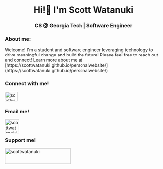 <h1 align="center">Hi!👋 I'm Scott Watanuki</h1>
<h3 align="center">CS @ Georgia Tech | Software Engineer</h3>

<h3 align="left">About me:</h3>
Welcome! I'm a student and software engineer leveraging technology to drive meaningful change and build the future!
Please feel free to reach out and connect!
Learn more about me at [https://scottwatanuki.github.io/personalwebsite/](https://scottwatanuki.github.io/personalwebsite/)

<h3 align="left">Connect with me!</h3>
<p align="left">
<a href="https://linkedin.com/in/scottwatanuki" target="blank"><img align="center" src="https://raw.githubusercontent.com/rahuldkjain/github-profile-readme-generator/master/src/images/icons/Social/linked-in-alt.svg" alt="scottwatanuki" height="30" width="40" /></a>
</p>

<h3 align="left">Email me!</h3>
<p><a href="scottwatanuki@gatech.edu"> <img align="left" src="https://scottwatanuki.github.io/personalwebsite/images/email.png" height="45" width="45" alt="scottwatanuki" /></a></p><br><br>

<h3 align="left">Support me!</h3>
<p><a href="https://www.buymeacoffee.com/scottwatanuki"> <img align="left" src="https://cdn.buymeacoffee.com/buttons/v2/default-yellow.png" height="50" width="210" alt="scottwatanuki" /></a></p><br><br>